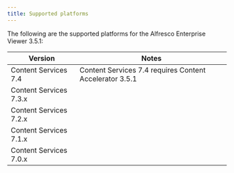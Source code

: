 ```yaml
---
title: Supported platforms
---
```


The following are the supported platforms for the Alfresco Enterprise Viewer 3.5.1:

| Version | Notes |
| ------- | ----- |
| Content Services 7.4 | Content Services 7.4 requires Content Accelerator 3.5.1|
| Content Services 7.3.x | |
| Content Services 7.2.x | |
| Content Services 7.1.x | |
| Content Services 7.0.x | |
